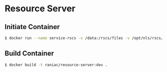 # Resource Server

## Initiate Container

```bash
$ docker run --name service-rscs -v /data:/rscs/files -v /opt/nls/rscs/log:/rscs/log -p 7140:80 -d raniac/resource-server:dev
```

## Build Container

```bash
$ docker build -t raniac/resource-server:dev .
```